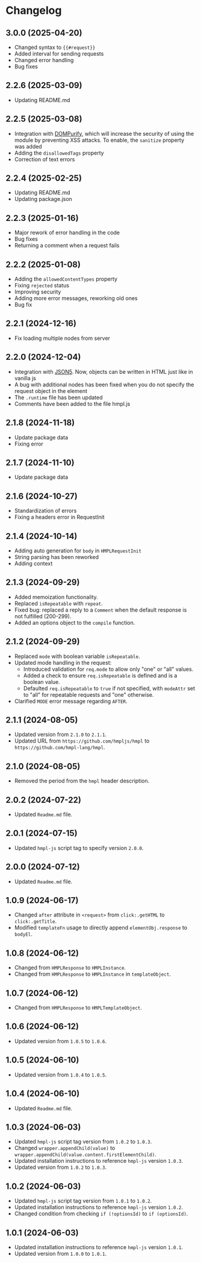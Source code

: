# Changelog

## 3.0.0 (2025-04-20)

- Changed syntax to `{{#request}}`
- Added interval for sending requests
- Changed error handling
- Bug fixes

## 2.2.6 (2025-03-09)

- Updating README.md

## 2.2.5 (2025-03-08)

- Integration with [DOMPurify](https://npmjs.com/package/dompurify), which will increase the security of using the module by preventing XSS attacks. To enable, the `sanitize` property was added
- Adding the `disallowedTags` property
- Correction of text errors

## 2.2.4 (2025-02-25)

- Updating README.md
- Updating package.json

## 2.2.3 (2025-01-16)

- Major rework of error handling in the code
- Bug fixes
- Returning a comment when a request fails

## 2.2.2 (2025-01-08)

- Adding the `allowedContentTypes` property
- Fixing `rejected` status
- Improving security
- Adding more error messages, reworking old ones
- Bug fix

## 2.2.1 (2024-12-16)

- Fix loading multiple nodes from server

## 2.2.0 (2024-12-04)

- Integration with [JSON5](https://npmjs.com/package/json5). Now, objects can be written in HTML just like in vanilla js
- A bug with additional nodes has been fixed when you do not specify the request object in the element
- The `.runtime` file has been updated
- Comments have been added to the file hmpl.js

## 2.1.8 (2024-11-18)

- Update package data
- Fixing error

## 2.1.7 (2024-11-10)

- Update package data

## 2.1.6 (2024-10-27)

- Standardization of errors
- Fixing a headers error in RequestInit

## 2.1.4 (2024-10-14)

- Adding auto generation for `body` in `HMPLRequestInit`
- String parsing has been reworked
- Adding context

## 2.1.3 (2024-09-29)

- Added memoization functionality.
- Replaced `isRepeatable` with `repeat`.
- Fixed bug: replaced a reply to a `Comment` when the default response is not fulfilled (200-299).
- Added an options object to the `compile` function.

## 2.1.2 (2024-09-29)

- Replaced `mode` with boolean variable `isRepeatable`.
- Updated mode handling in the request:
  - Introduced validation for `req.mode` to allow only "one" or "all" values.
  - Added a check to ensure `req.isRepeatable` is defined and is a boolean value.
  - Defaulted `req.isRepeatable` to `true` if not specified, with `modeAttr` set to "all" for repeatable requests and "one" otherwise.
- Clarified `MODE` error message regarding `AFTER`.

## 2.1.1 (2024-08-05)

- Updated version from `2.1.0` to `2.1.1`.
- Updated URL from `https://github.com/hmpljs/hmpl` to `https://github.com/hmpl-lang/hmpl`.

## 2.1.0 (2024-08-05)

- Removed the period from the `hmpl` header description.

## 2.0.2 (2024-07-22)

- Updated `Readme.md` file.

## 2.0.1 (2024-07-15)

- Updated `hmpl-js` script tag to specify version `2.0.0`.

## 2.0.0 (2024-07-12)

- Updated `Readme.md` file.

## 1.0.9 (2024-06-17)

- Changed `after` attribute in `<request>` from `click:.getHTML` to `click:.getTitle`.
- Modified `templateFn` usage to directly append `elementObj.response` to `bodyEl`.

## 1.0.8 (2024-06-12)

- Changed from `HMPLResponse` to `HMPLInstance`.
- Changed from `HMPLResponse` to `HMPLInstance` in `templateObject`.

## 1.0.7 (2024-06-12)

- Changed from `HMPLResponse` to `HMPLTemplateObject`.

## 1.0.6 (2024-06-12)

- Updated version from `1.0.5` to `1.0.6`.

## 1.0.5 (2024-06-10)

- Updated version from `1.0.4` to `1.0.5`.

## 1.0.4 (2024-06-10)

- Updated `Readme.md` file.

## 1.0.3 (2024-06-03)

- Updated `hmpl-js` script tag version from `1.0.2` to `1.0.3`.
- Changed `wrapper.appendChild(value)` to `wrapper.appendChild(value.content.firstElementChild)`.
- Updated installation instructions to reference `hmpl-js` version `1.0.3`.
- Updated version from `1.0.2` to `1.0.3`.

## 1.0.2 (2024-06-03)

- Updated `hmpl-js` script tag version from `1.0.1` to `1.0.2`.
- Updated installation instructions to reference `hmpl-js` version `1.0.2`.
- Changed condition from checking `if (!optionsId)` to `if (optionsId)`.

## 1.0.1 (2024-06-03)

- Updated installation instructions to reference `hmpl-js` version `1.0.1`.
- Updated version from `1.0.0` to `1.0.1`.
